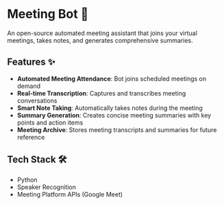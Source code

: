 # Meeting Bot 🤖

An open-source automated meeting assistant that joins your virtual meetings, takes notes, and generates comprehensive summaries.

## Features ✨

- **Automated Meeting Attendance**: Bot joins scheduled meetings on demand
- **Real-time Transcription**: Captures and transcribes meeting conversations
- **Smart Note Taking**: Automatically takes notes during the meeting
- **Summary Generation**: Creates concise meeting summaries with key points and action items
- **Meeting Archive**: Stores meeting transcripts and summaries for future reference

## Tech Stack 🛠️

- Python
- Speaker Recognition
- Meeting Platform APIs (Google Meet)
